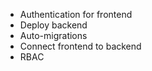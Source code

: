 
- Authentication for frontend
- Deploy backend
- Auto-migrations
- Connect frontend to backend
- RBAC



